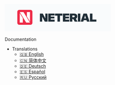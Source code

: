 <!-- Logo -->
[![](navbar-logo.png)](/)

<!-- Title -->
Documentation

- Translations
  - [:uk: English](/)
  - [:cn: 简体中文](/zh-cn/)
  - [:de: Deutsch](/de-de/)
  - [:es: Español](/es/)
  - [:ru: Русский](/ru-ru/)
